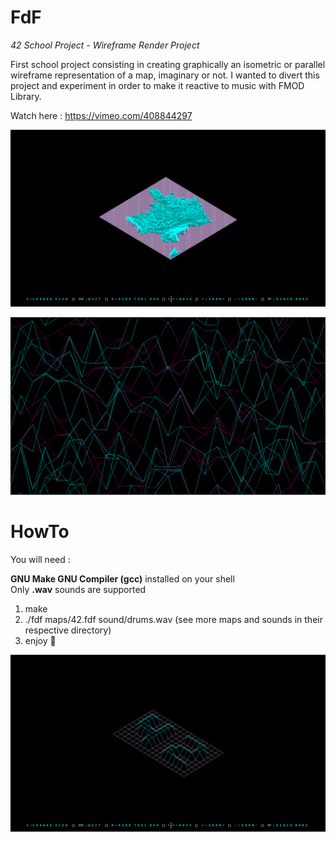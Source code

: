 # FdF
*42 School Project - Wireframe Render Project*

First school project consisting in creating graphically an isometric or parallel wireframe representation of a map, imaginary or not. I wanted to divert this project and experiment in order to make it reactive to music with FMOD Library.

Watch here : https://vimeo.com/408844297

![illu00](/img/0.png)

![illu01](/img/1.png)

# HowTo

You will need :

   **GNU Make GNU Compiler (gcc)** installed on your shell  
   Only **.wav** sounds are supported
    
1. make
2. ./fdf maps/42.fdf sound/drums.wav (see more maps and sounds in their respective directory)
3. enjoy :rocket:

![illu02](/img/2.png)
